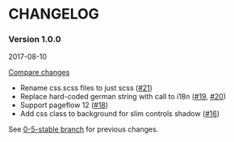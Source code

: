 # CHANGELOG

### Version 1.0.0

2017-08-10

[Compare changes](https://github.com/codevise/pageflow-before-after/compare/0-5-stable...v1.0.0)

- Rename css.scss files to just scss
  ([#21](https://github.com/codevise/pageflow-before-after/pull/21))
- Replace hard-coded german string with call to i18n
  ([#19](https://github.com/codevise/pageflow-before-after/pull/19),
   [#20](https://github.com/codevise/pageflow-before-after/pull/20))
- Support pageflow 12
  ([#18](https://github.com/codevise/pageflow-before-after/pull/18))
- Add css class to background for slim controls shadow
  ([#16](https://github.com/codevise/pageflow-before-after/pull/16))

See
[0-5-stable branch](https://github.com/codevise/pageflow-before-after/blob/0-5-stable/CHANGELOG.md)
for previous changes.
